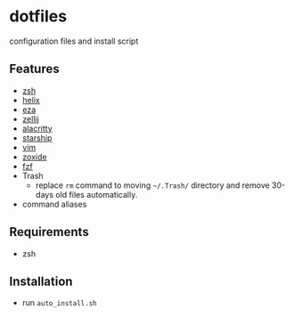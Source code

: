 # dotfiles
configuration files and install script

## Features
- [zsh](https://ja.wikipedia.org/wiki/Z_Shell)
- [helix](https://github.com/helix-editor/helix)
- [eza](https://github.com/eza-community/eza)
- [zellij](https://github.com/zellij-org/zellij)
- [alacritty](https://github.com/alacritty/alacritty)
- [starship](https://starship.rs/ja-jp/)
- [vim](https://github.com/vim/vim)
- [zoxide](https://github.com/ajeetdsouza/zoxide)
- [fzf](https://github.com/junegunn/fzf)
- Trash
    - replace `rm` command to moving `~/.Trash/` directory and remove 30-days old files automatically.
- command aliases

## Requirements
- zsh

## Installation
- run `auto_install.sh`